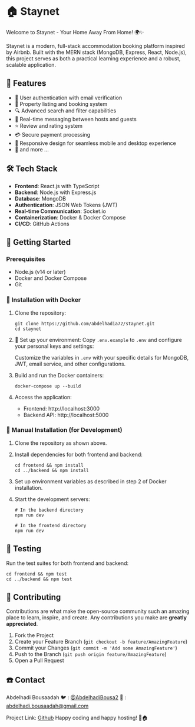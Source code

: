 # 🏠 Staynet

Welcome to Staynet - Your Home Away From Home! 🌍✨

Staynet is a modern, full-stack accommodation booking platform inspired by Airbnb. Built with the MERN stack (MongoDB, Express, React, Node.js), this project serves as both a practical learning experience and a robust, scalable application.

## 🚀 Features

- 👤 User authentication with email verification
- 🏡 Property listing and booking system
- 🔍 Advanced search and filter capabilities
- 💬 Real-time messaging between hosts and guests
- ⭐ Review and rating system
- 💳 Secure payment processing
- 📱 Responsive design for seamless mobile and desktop experience
- 🤞 and more ...

## 🛠️ Tech Stack

- **Frontend**: React.js with TypeScript
- **Backend**: Node.js with Express.js
- **Database**: MongoDB
- **Authentication**: JSON Web Tokens (JWT)
- **Real-time Communication**: Socket.io
- **Containerization**: Docker & Docker Compose
- **CI/CD**: GitHub Actions

## 🤝 Getting Started

### Prerequisites

- Node.js (v14 or later)
- Docker and Docker Compose
- Git

### 🐳 Installation with Docker

1. Clone the repository:
   ```
   git clone https://github.com/abdelhadia72/staynet.git
   cd staynet
   ```

2. 🔐 Set up your environment: Copy `.env.example` to `.env` and configure your personal keys and settings:

   Customize the variables in `.env` with your specific details for MongoDB, JWT, email service, and other configurations.


3. Build and run the Docker containers:
   ```
   docker-compose up --build
   ```

4. Access the application:
   - Frontend: http://localhost:3000
   - Backend API: http://localhost:5000

### 🔧 Manual Installation (for Development)

1. Clone the repository as shown above.

2. Install dependencies for both frontend and backend:
   ```
   cd frontend && npm install
   cd ../backend && npm install
   ```

3. Set up environment variables as described in step 2 of Docker installation.

4. Start the development servers:
   ```
   # In the backend directory
   npm run dev

   # In the frontend directory
   npm run dev
   ```

## 🧪 Testing

Run the test suites for both frontend and backend:

```
cd frontend && npm test
cd ../backend && npm test
```

## 🤝 Contributing

Contributions are what make the open-source community such an amazing place to learn, inspire, and create. Any contributions you make are **greatly appreciated**.

1. Fork the Project
2. Create your Feature Branch (`git checkout -b feature/AmazingFeature`)
3. Commit your Changes (`git commit -m 'Add some AmazingFeature'`)
4. Push to the Branch (`git push origin feature/AmazingFeature`)
5. Open a Pull Request


## ☎️ Contact

Abdelhadi Bousaadah
🐦 : [@AbdelhadiBousa2](https://x.com/AbdelhadiBousa2)
📩 : abdelhadi.bousaadah@gmail.com

Project Link: [Github](https://github.com/abdelhadia72/staynet)
Happy coding and happy hosting! 🎉🏠
